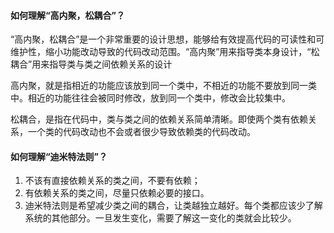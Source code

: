 #### 如何理解“高内聚，松耦合”？

“高内聚，松耦合”是一个非常重要的设计思想，能够给有效提高代码的可读性和可维护性，缩小功能改动导致的代码改动范围。“高内聚”用来指导类本身设计，“松耦合”用来指导类与类之间依赖关系的设计

高内聚，就是指相近的功能应该放到同一个类中，不相近的功能不要放到同一类中。相近的功能往往会被同时修改，放到同一个类中，修改会比较集中。

松耦合，是指在代码中，类与类之间的依赖关系简单清晰。即使两个类有依赖关系，一个类的代码改动也不会或者很少导致依赖类的代码改动。


#### 如何理解“迪米特法则”？

1. 不该有直接依赖关系的类之间，不要有依赖；
2. 有依赖关系的类之间，尽量只依赖必要的接口。
3. 迪米特法则是希望减少类之间的耦合，让类越独立越好。每个类都应该少了解系统的其他部分。一旦发生变化，需要了解这一变化的类就会比较少。



